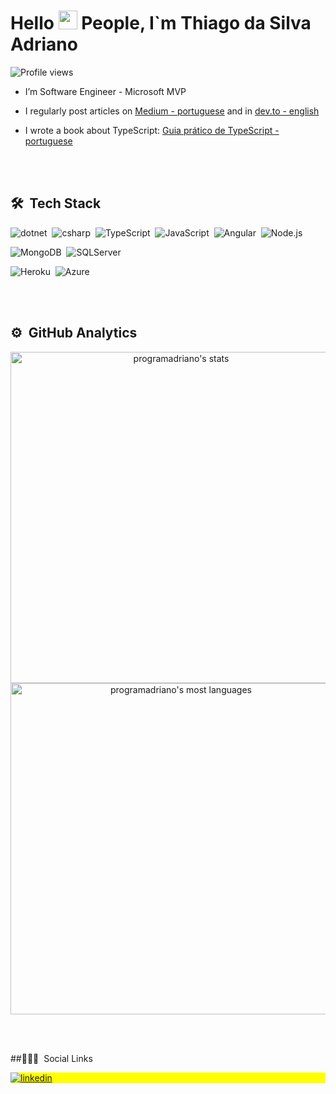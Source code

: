 
<h1 align="left">Hello <img src="https://raw.githubusercontent.com/kaueMarques/kaueMarques/master/hi.gif" width="30px"> People, I`m Thiago da Silva Adriano</h1>
<p align="left"> <img src="https://komarev.com/ghpvc/?username=programadriano&color=yellow" alt="Profile views" /> </p>


- I’m Software Engineer - Microsoft MVP

- I regularly post articles on [Medium - portuguese](https://programadriano.medium.com/) and in [dev.to - english](https://dev.to/programadriano/)

- I wrote a book about TypeScript: [Guia prático de TypeScript - portuguese](https://www.casadocodigo.com.br/products/livro-typescript)

<br><br>

## 🛠 &nbsp;Tech Stack


![dotnet](https://img.shields.io/badge/dotnet-%230072C6?style=for-the-badge&logo=dotnet&logoColor=white)&nbsp;
![csharp](https://img.shields.io/badge/csharp-43853D?style=for-the-badge&logo=csharp&logoColor=withe)&nbsp;
![TypeScript](https://img.shields.io/badge/TypeScript-%230072C6?style=for-the-badge&logo=TypeScript&logoColor=white)&nbsp;
![JavaScript](https://img.shields.io/badge/JavaScript-323330?style=for-the-badge&logo=javascript&logoColor=F7DF1E)&nbsp;
![Angular](https://img.shields.io/badge/Angular-DD0031?style=for-the-badge&logo=angular&logoColor=white)&nbsp;
![Node.js](https://img.shields.io/badge/Node.js-43853D?style=for-the-badge&logo=node.js&logoColor=white)&nbsp;


![MongoDB](https://img.shields.io/badge/MongoDB-4EA94B?style=for-the-badge&logo=mongodb&logoColor=white)&nbsp;
![SQLServer](https://img.shields.io/badge/SQLServer-yellow?style=for-the-badge&logo=SQLServer&logoColor=white)&nbsp;


![Heroku](https://img.shields.io/badge/Heroku-430098?style=for-the-badge&logo=heroku&logoColor=white)&nbsp;
![Azure](https://img.shields.io/badge/azure-%230072C6.svg?style=for-the-badge&logo=microsoftazure&logoColor=white)


<br><br>

## ⚙️ &nbsp;GitHub Analytics

<p align="center">
<img width="530em" src="https://github-readme-stats.vercel.app/api?username=programadriano&show_icons=true&theme=vision-friendly-dark" alt="programadriano's stats"/>
<img width="530em" src="https://github-readme-stats.vercel.app/api/top-langs/?username=programadriano&layout=compact&theme=vision-friendly-dark" alt="programadriano's most languages"/>
</p>

<br><br>

##🙍🏼‍♂ &nbsp;Social Links

<p align="left" style="background:yellow">
<a href="https://www.linkedin.com/in/tadriano-net/" target="_blank">
  <img align="center" src="https://img.shields.io/badge/linkedin-%230077B5.svg?style=for-the-badge&logo=linkedin&logoColor=white" alt="linkedin"/>
</a>

</p>
